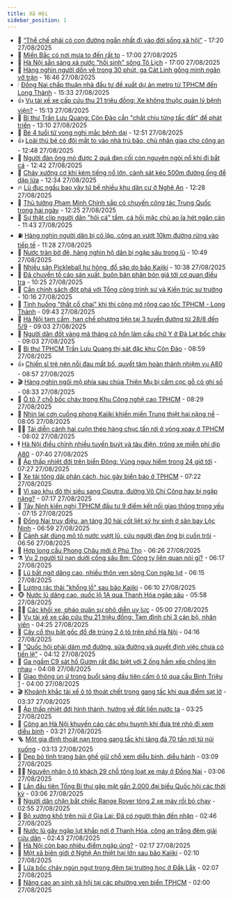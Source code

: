 ```yaml
---
title: Xã Hội
sidebar_position: 1
---
```


<!-- dantri-xa-hoi:START -->
- 🫣 [“Thể chế phải có con đường ngắn nhất đi vào đời sống xã hội”](https://dantri.com.vn/xa-hoi/the-che-phai-co-con-duong-ngan-nhat-di-vao-doi-song-xa-hoi-20250827234830168.htm) - 17:20 27/08/2025
- 💼 [Miền Bắc có nơi mưa to đến rất to](https://dantri.com.vn/xa-hoi/mien-bac-co-noi-mua-to-den-rat-to-20250827185640002.htm) - 17:00 27/08/2025
- 🎊 [Hà Nội sẵn sàng xả nước &quot;hồi sinh&quot; sông Tô Lịch](https://dantri.com.vn/xa-hoi/ha-noi-san-sang-xa-nuoc-hoi-sinh-song-to-lich-20250827181412018.htm) - 17:00 27/08/2025
- 🙉 [Hàng nghìn người dồn về trong 30 phút, ga Cát Linh gồng mình ngăn vỡ trận](https://dantri.com.vn/xa-hoi/hang-nghin-nguoi-don-ve-trong-30-phut-ga-cat-linh-gong-minh-ngan-vo-tran-20250827232520055.htm) - 16:46 27/08/2025
- 🕯 [Đồng Nai chấp thuận nhà đầu tư đề xuất dự án metro từ TPHCM đến Long Thành](https://dantri.com.vn/xa-hoi/dong-nai-chap-thuan-nha-dau-tu-de-xuat-du-an-metro-tu-tphcm-den-long-thanh-20250827210904796.htm) - 15:33 27/08/2025
- 👍 [Vụ tài xế xe cấp cứu thu 21 triệu đồng: Xe không thuộc quản lý bệnh viện?](https://dantri.com.vn/xa-hoi/vu-tai-xe-xe-cap-cuu-thu-21-trieu-dong-xe-khong-thuoc-quan-ly-benh-vien-20250827220841658.htm) - 15:13 27/08/2025
- 🤖 [Bí thư Trần Lưu Quang: Côn Đảo cần &quot;chắt chiu từng tấc đất&quot; để phát triển](https://dantri.com.vn/xa-hoi/bi-thu-tran-luu-quang-con-dao-can-chat-chiu-tung-tac-dat-de-phat-trien-20250827170732729.htm) - 13:10 27/08/2025
- 🙉 [Bé 4 tuổi tử vong nghi mắc bệnh dại](https://dantri.com.vn/xa-hoi/be-4-tuoi-tu-vong-nghi-mac-benh-dai-20250827191018772.htm) - 12:51 27/08/2025
- 👍 [Loài thú bé có đôi mắt to vào nhà trú bão, chủ nhân giao cho công an](https://dantri.com.vn/xa-hoi/loai-thu-be-co-doi-mat-to-vao-nha-tru-bao-chu-nhan-giao-cho-cong-an-20250827190445884.htm) - 12:48 27/08/2025
- 🗽 [Người đàn ông mò được 2 quả đạn cối còn nguyên ngòi nổ khi đi bắt cá](https://dantri.com.vn/xa-hoi/nguoi-dan-ong-mo-duoc-2-qua-dan-coi-con-nguyen-ngoi-no-khi-di-bat-ca-20250827183434228.htm) - 12:42 27/08/2025
- 🗽 [Cháy xưởng cơ khí kèm tiếng nổ lớn, cảnh sát kéo 500m đường ống để dập lửa](https://dantri.com.vn/xa-hoi/chay-xuong-co-khi-kem-tieng-no-lon-canh-sat-keo-500m-duong-ong-de-dap-lua-20250827190535783.htm) - 12:34 27/08/2025
- 🔥 [Lũ đục ngầu bao vây tứ bề nhiều khu dân cư ở Nghệ An](https://dantri.com.vn/xa-hoi/lu-duc-ngau-bao-vay-tu-be-nhieu-khu-dan-cu-o-nghe-an-20250827130845401.htm) - 12:28 27/08/2025
- 🦒 [Thủ tướng Phạm Minh Chính sắp có chuyến công tác Trung Quốc trong hai ngày](https://dantri.com.vn/xa-hoi/thu-tuong-pham-minh-chinh-sap-co-chuyen-cong-tac-trung-quoc-trong-hai-ngay-20250827191613918.htm) - 12:25 27/08/2025
- 🧐 [Sự thật clip người dân &quot;hôi cá&quot; tầm, cá hồi mặc chủ ao la hét ngăn cản](https://dantri.com.vn/xa-hoi/su-that-clip-nguoi-dan-hoi-ca-tam-ca-hoi-mac-chu-ao-la-het-ngan-can-20250827183052156.htm) - 11:43 27/08/2025
- ⛽️ [Hàng nghìn người dân bị cô lập, công an vượt 10km đường rừng vào tiếp tế](https://dantri.com.vn/xa-hoi/hang-nghin-nguoi-dan-bi-co-lap-cong-an-vuot-10km-duong-rung-vao-tiep-te-20250827175628764.htm) - 11:28 27/08/2025
- 🚀 [Nước tràn bờ đê, hàng nghìn hộ dân bị ngập sâu trong lũ](https://dantri.com.vn/xa-hoi/nuoc-tran-bo-de-hang-nghin-ho-dan-bi-ngap-sau-trong-lu-20250827172655877.htm) - 10:49 27/08/2025
- 🦒 [Nhiều sân Pickleball hư hỏng, đổ sập do bão Kajiki](https://dantri.com.vn/xa-hoi/nhieu-san-pickleball-hu-hong-do-sap-do-bao-kajiki-20250827155403538.htm) - 10:38 27/08/2025
- 🦅 [Đã chuyển tố cáo sản xuất, buôn bán phân bón giả tới cơ quan điều tra](https://dantri.com.vn/xa-hoi/da-chuyen-to-cao-san-xuat-buon-ban-phan-bon-gia-toi-co-quan-dieu-tra-20250827171747974.htm) - 10:25 27/08/2025
- 🚀 [Cần chính sách đột phá với Tổng công trình sư và Kiến trúc sư trưởng](https://dantri.com.vn/xa-hoi/can-chinh-sach-dot-pha-voi-tong-cong-trinh-su-va-kien-truc-su-truong-20250827170844960.htm) - 10:16 27/08/2025
- 🦅 [Tình huống &quot;thắt cổ chai&quot; khi thi công mở rộng cao tốc TPHCM - Long Thành](https://dantri.com.vn/xa-hoi/tinh-huong-that-co-chai-khi-thi-cong-mo-rong-cao-toc-tphcm-long-thanh-20250827162014538.htm) - 09:43 27/08/2025
- 🤠 [Hà Nội tạm cấm, hạn chế phương tiện tại 3 tuyến đường từ 28/8 đến 5/9](https://dantri.com.vn/xa-hoi/ha-noi-tam-cam-han-che-phuong-tien-tai-3-tuyen-duong-tu-288-den-59-20250827155238470.htm) - 09:03 27/08/2025
- 💄 [Người dân đốt vàng mã tháng cô hồn làm cầu chữ Y ở Đà Lạt bốc cháy](https://dantri.com.vn/xa-hoi/nguoi-dan-dot-vang-ma-thang-co-hon-lam-cau-chu-y-o-da-lat-boc-chay-20250827154725767.htm) - 09:03 27/08/2025
- 🥷 [Bí thư TPHCM Trần Lưu Quang thị sát đặc khu Côn Đảo](https://dantri.com.vn/xa-hoi/bi-thu-tphcm-tran-luu-quang-thi-sat-dac-khu-con-dao-20250827121156735.htm) - 08:59 27/08/2025
- 👍 [Chiến sĩ trẻ nén nỗi đau mất bố, quyết tâm hoàn thành nhiệm vụ A80](https://dantri.com.vn/xa-hoi/chien-si-tre-nen-noi-dau-mat-bo-quyet-tam-hoan-thanh-nhiem-vu-a80-20250827154155292.htm) - 08:57 27/08/2025
- 🎬 [Hàng nghìn ngôi mộ phía sau chùa Thiên Mụ bị cắm cọc gỗ có ghi số](https://dantri.com.vn/xa-hoi/hang-nghin-ngoi-mo-phia-sau-chua-thien-mu-bi-cam-coc-go-co-ghi-so-20250827151126932.htm) - 08:33 27/08/2025
- 🦒 [Ô tô 7 chỗ bốc cháy trong Khu Công nghệ cao TPHCM](https://dantri.com.vn/xa-hoi/o-to-7-cho-boc-chay-trong-khu-cong-nghe-cao-tphcm-20250827151250745.htm) - 08:29 27/08/2025
- 🌊 [Nhìn lại cơn cuồng phong Kajiki khiến miền Trung thiệt hại nặng nề](https://dantri.com.vn/xa-hoi/nhin-lai-con-cuong-phong-kajiki-khien-mien-trung-thiet-hai-nang-ne-20250827142023374.htm) - 08:05 27/08/2025
- 🧑‍💻 [Tái diễn cảnh hai cuộn thép hàng chục tấn rơi ở vòng xoay ở TPHCM](https://dantri.com.vn/xa-hoi/tai-dien-canh-hai-cuon-thep-hang-chuc-tan-roi-o-vong-xoay-o-tphcm-20250827143914631.htm) - 08:02 27/08/2025
- 🕴 [Hà Nội điều chỉnh nhiều tuyến buýt và tàu điện, trông xe miễn phí dịp A80](https://dantri.com.vn/xa-hoi/ha-noi-dieu-chinh-nhieu-tuyen-buyt-va-tau-dien-trong-xe-mien-phi-dip-a80-20250827114456809.htm) - 07:40 27/08/2025
- 🤔 [Áp thấp nhiệt đới trên biển Đông: Vùng nguy hiểm trong 24 giờ tới](https://dantri.com.vn/xa-hoi/ap-thap-nhiet-doi-tren-bien-dong-vung-nguy-hiem-trong-24-gio-toi-20250827141924299.htm) - 07:27 27/08/2025
- 💄 [Xe tải tông dải phân cách, húc gãy biển báo ở TPHCM](https://dantri.com.vn/xa-hoi/xe-tai-tong-dai-phan-cach-huc-gay-bien-bao-o-tphcm-20250827141912727.htm) - 07:22 27/08/2025
- 🧠 [Vì sao khu đô thị siêu sang Ciputra, đường Võ Chí Công hay bị ngập nặng?](https://dantri.com.vn/xa-hoi/vi-sao-khu-do-thi-sieu-sang-ciputra-duong-vo-chi-cong-hay-bi-ngap-nang-20250827135756236.htm) - 07:17 27/08/2025
- 🦣 [Tây Ninh kiến nghị TPHCM đầu tư 9 điểm kết nối giao thông trọng yếu](https://dantri.com.vn/xa-hoi/tay-ninh-kien-nghi-tphcm-dau-tu-9-diem-ket-noi-giao-thong-trong-yeu-20250827114048089.htm) - 07:15 27/08/2025
- 💫 [Đồng Nai truy điệu, an táng 30 hài cốt liệt sỹ hy sinh ở sân bay Lộc Ninh](https://dantri.com.vn/xa-hoi/dong-nai-truy-dieu-an-tang-30-hai-cot-liet-sy-hy-sinh-o-san-bay-loc-ninh-20250827122417485.htm) - 06:59 27/08/2025
- 🚀 [Cảnh sát dùng mô tô nước vượt lũ, cứu người đàn ông bị cuốn trôi](https://dantri.com.vn/xa-hoi/canh-sat-dung-mo-to-nuoc-vuot-lu-cuu-nguoi-dan-ong-bi-cuon-troi-20250827134328057.htm) - 06:56 27/08/2025
- 🤔 [Hợp long cầu Phong Châu mới ở Phú Thọ](https://dantri.com.vn/xa-hoi/hop-long-cau-phong-chau-moi-o-phu-tho-20250827132135513.htm) - 06:26 27/08/2025
- ⚗️ [Vụ 2 người tử nạn dưới cống sâu 8m: Công ty liên quan nói gì?](https://dantri.com.vn/xa-hoi/vu-2-nguoi-tu-nan-duoi-cong-sau-8m-cong-ty-lien-quan-noi-gi-20250826174235644.htm) - 06:17 27/08/2025
- 🫶 [Lũ bất ngờ dâng cao, nhiều thôn ven sông Con ngập lụt](https://dantri.com.vn/xa-hoi/lu-bat-ngo-dang-cao-nhieu-thon-ven-song-con-ngap-lut-20250827125747247.htm) - 06:15 27/08/2025
- 🌮 [Lượng rác thải &quot;khổng lồ&quot; sau bão Kajiki](https://dantri.com.vn/xa-hoi/luong-rac-thai-khong-lo-sau-bao-kajiki-20250827124605860.htm) - 06:10 27/08/2025
- 🐵 [Nước lũ dâng cao, quốc lộ 1A qua Thanh Hóa ngập sâu](https://dantri.com.vn/xa-hoi/nuoc-lu-dang-cao-quoc-lo-1a-qua-thanh-hoa-ngap-sau-20250827121214448.htm) - 05:58 27/08/2025
- 🧑‍🏫 [Các khối xe, pháo quân sự phô diễn uy lực](https://dantri.com.vn/xa-hoi/cac-khoi-xe-phao-quan-su-pho-dien-uy-luc-20250827090531749.htm) - 05:00 27/08/2025
- 💫 [Vụ tài xế xe cấp cứu thu 21 triệu đồng: Tạm đình chỉ 3 cán bộ, nhân viên](https://dantri.com.vn/xa-hoi/vu-tai-xe-xe-cap-cuu-thu-21-trieu-dong-tam-dinh-chi-3-can-bo-nhan-vien-20250827110356373.htm) - 04:25 27/08/2025
- 🦩 [Cây cổ thụ bật gốc đổ đè trúng 2 ô tô trên phố Hà Nội](https://dantri.com.vn/xa-hoi/cay-co-thu-bat-goc-do-de-trung-2-o-to-tren-pho-ha-noi-20250827111018395.htm) - 04:16 27/08/2025
- 🦄 [&quot;Quốc hội phải dám mở đường, sửa đường và quyết định việc chưa có tiền lệ&quot;](https://dantri.com.vn/xa-hoi/quoc-hoi-phai-dam-mo-duong-sua-duong-va-quyet-dinh-viec-chua-co-tien-le-20250827110758291.htm) - 04:12 27/08/2025
- 💂 [Ga ngầm C9 sát hồ Gươm rất đặc biệt với 2 ống hầm xếp chồng lên nhau](https://dantri.com.vn/xa-hoi/ga-ngam-c9-sat-ho-guom-rat-dac-biet-voi-2-ong-ham-xep-chong-len-nhau-20250827110307740.htm) - 04:08 27/08/2025
- 💄 [Giao thông ùn ứ trong buổi sáng đầu tiên cấm ô tô qua cầu Bình Triệu 1](https://dantri.com.vn/xa-hoi/giao-thong-un-u-trong-buoi-sang-dau-tien-cam-o-to-qua-cau-binh-trieu-1-20250827104245546.htm) - 04:00 27/08/2025
- 🎬 [Khoảnh khắc tài xế ô tô thoát chết trong gang tấc khi qua điểm sạt lở](https://dantri.com.vn/xa-hoi/khoanh-khac-tai-xe-o-to-thoat-chet-trong-gang-tac-khi-qua-diem-sat-lo-20250827103019355.htm) - 03:37 27/08/2025
- 👀 [Áp thấp nhiệt đới hình thành, hướng về đất liền nước ta](https://dantri.com.vn/xa-hoi/ap-thap-nhiet-doi-hinh-thanh-huong-ve-dat-lien-nuoc-ta-20250827102056626.htm) - 03:25 27/08/2025
- 💃 [Công an Hà Nội khuyến cáo các phụ huynh khi đưa trẻ nhỏ đi xem diễu binh](https://dantri.com.vn/xa-hoi/cong-an-ha-noi-khuyen-cao-cac-phu-huynh-khi-dua-tre-nho-di-xem-dieu-binh-20250827101445112.htm) - 03:21 27/08/2025
- 🪜 [Một gia đình thoát nạn trong gang tấc khi tảng đá 70 tấn rơi từ núi xuống](https://dantri.com.vn/xa-hoi/mot-gia-dinh-thoat-nan-trong-gang-tac-khi-tang-da-70-tan-roi-tu-nui-xuong-20250827094839123.htm) - 03:13 27/08/2025
- 📝 [Dẹp bỏ tình trạng bán ghế giữ chỗ xem diễu binh, diễu hành](https://dantri.com.vn/xa-hoi/dep-bo-tinh-trang-ban-ghe-giu-cho-xem-dieu-binh-dieu-hanh-20250827095918892.htm) - 03:09 27/08/2025
- 🧑‍💻 [Nguyên nhân ô tô khách 29 chỗ tông loạt xe máy ở Đồng Nai](https://dantri.com.vn/xa-hoi/nguyen-nhan-o-to-khach-29-cho-tong-loat-xe-may-o-dong-nai-20250827082902068.htm) - 03:06 27/08/2025
- 👺 [Lần đầu tiên Tổng Bí thư gặp mặt gần 2.000 đại biểu Quốc hội các thời kỳ](https://dantri.com.vn/xa-hoi/lan-dau-tien-tong-bi-thu-gap-mat-gan-2000-dai-bieu-quoc-hoi-cac-thoi-ky-20250827095550853.htm) - 03:06 27/08/2025
- 🌮 [Người dân chặn bắt chiếc Range Rover tông 2 xe máy rồi bỏ chạy](https://dantri.com.vn/xa-hoi/nguoi-dan-chan-bat-chiec-range-rover-tong-2-xe-may-roi-bo-chay-20250827091054977.htm) - 02:55 27/08/2025
- 🤭 [Bộ xương khô trên núi ở Gia Lai: Đã có người thân đến nhận](https://dantri.com.vn/xa-hoi/bo-xuong-kho-tren-nui-o-gia-lai-da-co-nguoi-than-den-nhan-20250827055344047.htm) - 02:46 27/08/2025
- 💪 [Nước lũ gây ngập lụt khắp nơi ở Thanh Hóa, công an trắng đêm giải cứu dân](https://dantri.com.vn/xa-hoi/nuoc-lu-gay-ngap-lut-khap-noi-o-thanh-hoa-cong-an-trang-dem-giai-cuu-dan-20250827090336387.htm) - 02:43 27/08/2025
- 🧰 [Hà Nội còn bao nhiêu điểm ngập úng?](https://dantri.com.vn/xa-hoi/ha-noi-con-bao-nhieu-diem-ngap-ung-20250827084304578.htm) - 02:17 27/08/2025
- 🤡 [Một xã biên giới ở Nghệ An thiệt hại lớn sau bão Kajiki](https://dantri.com.vn/xa-hoi/mot-xa-bien-gioi-o-nghe-an-thiet-hai-lon-sau-bao-kajiki-20250827070645852.htm) - 02:10 27/08/2025
- 🦆 [Lửa bốc cháy ngùn ngụt trong đêm tại trường học ở Đắk Lắk](https://dantri.com.vn/xa-hoi/lua-boc-chay-ngun-ngut-trong-dem-tai-truong-hoc-o-dak-lak-20250827080300981.htm) - 02:07 27/08/2025
- 🦍 [Nâng cao an sinh xã hội tại các phường ven biển TPHCM](https://dantri.com.vn/xa-hoi/nang-cao-an-sinh-xa-hoi-tai-cac-phuong-ven-bien-tphcm-20250826224224986.htm) - 02:00 27/08/2025<!-- dantri-xa-hoi:END -->
